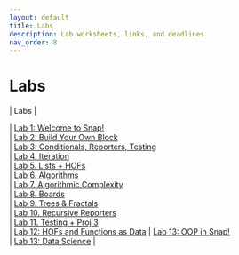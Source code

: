 ```yaml
---
layout: default
title: Labs
description: Lab worksheets, links, and deadlines
nav_order: 8
---
```

# Labs


| Labs                                       |

| [Lab 1: Welcome to Snap!](https://cs10.org/bjc-r/llab/html/topic.html?1&2&3&topic=berkeley_bjc%2Fintro_pair%2F1-introduction.topic&course&novideo&noreading&noassignment)                   
| [Lab 2: Build Your Own Block](https://docs.google.com/document/d/1ewb7nT9CGZRqnbbYmKWaqXJHDqq6Nn0Y8vNOjgaMrBk/edit?tab=t.0#heading=h.ew4i1encppj2)                
| [Lab 3: Conditionals, Reporters, Testing](https://docs.google.com/document/d/1NkU9MzRESC0F1l3A520-F2AtSnf3rheOFxvUEGXd4F8/edit?tab=t.0#heading=h.ew4i1encppj2)     
| [Lab 4. Iteration](https://docs.google.com/document/d/1SWvggIxXtk3wzM85eEJru4YGwPWfNmsK9GN6H5soJXU/edit?usp=sharing)                            
| [Lab 5. Lists + HOFs](https://docs.google.com/document/d/1EH7DJaWCrdoW_qsfbOhbhztdpYP2PxiYcqGUIMlZjZA/edit?tab=t.0#heading=h.ew4i1encppj2)                         
| [Lab 6. Algorithms](https://docs.google.com/document/d/1vBD-hA5BTbiBJIT-TstaM2wMu_bPbGt_XRrwTN-ZBWY/edit?tab=t.0)                           
| [Lab 7. Algorithmic Complexity](https://docs.google.com/document/d/1_WPGfNILSyaQ7ZWyC7fnYg0eZsqcVCgecd_ppZ66HF4/edit?tab=t.0)               
| [Lab 8. Boards](https://docs.google.com/document/d/1HBaIfVG-E_DqzFi1ELJRuGj-4qlG_IyPHiTEEpNVKwk/edit?tab=t.0#heading=h.ew4i1encppj2)      
| [Lab 9. Trees & Fractals](https://docs.google.com/document/d/1_3KMAI3X7NQjgk9sa915RSrL8hryKjJVkGdhX1Bd6GE/edit?tab=t.0)                     
| [Lab 10. Recursive Reporters](https://docs.google.com/document/d/1-btXeE_tvxm0Qr8nM8d49dAXjr3NYKlSnDZJ0yoa5ns/edit?tab=t.0)                    
| [Lab 11. Testing + Proj 3](https://docs.google.com/document/d/13DT79qEEZGMqNQVSggPznzyxt5Xih79Ul_YlCfqwy-U/edit?tab=t.0)                    
| [Lab 12: HOFs and Functions as Data](https://docs.google.com/document/d/1A3TMkxzEKlgz7y1sbfuaYBMfpXNtiKPArXnqdjjG0Rc/edit?tab=t.0#heading=h.ew4i1encppj2)        |  [Lab 13: OOP in Snap!](https://docs.google.com/document/d/18OMc8HFIkOR8OigJdIvrlA96PIGkPdeVruULt_Wp6kk/edit?tab=t.0)                         
| [Lab 13: Data Science](https://docs.google.com/document/d/1dAiLwS48YmlgGpUUNhgyq9oW5oj9hcXHnqp-7-4TYH8/edit?tab=t.0#heading=h.tfllvyhixsuc)                          | 


